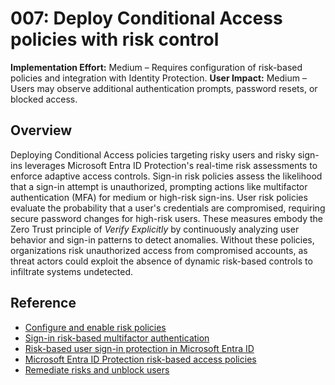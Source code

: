 # 007: Deploy Conditional Access policies with risk control

**Implementation Effort:** Medium – Requires configuration of risk-based policies and integration with Identity Protection.
**User Impact:** Medium – Users may observe additional authentication prompts, password resets, or blocked access.

## Overview

Deploying Conditional Access policies targeting risky users and risky sign-ins leverages Microsoft Entra ID Protection's real-time risk assessments to enforce adaptive access controls. Sign-in risk policies assess the likelihood that a sign-in attempt is unauthorized, prompting actions like multifactor authentication (MFA) for medium or high-risk sign-ins. User risk policies evaluate the probability that a user's credentials are compromised, requiring secure password changes for high-risk users. These measures embody the Zero Trust principle of *Verify Explicitly* by continuously analyzing user behavior and sign-in patterns to detect anomalies. Without these policies, organizations risk unauthorized access from compromised accounts, as threat actors could exploit the absence of dynamic risk-based controls to infiltrate systems undetected.

## Reference

* [Configure and enable risk policies](https://learn.microsoft.com/entra/id-protection/howto-identity-protection-configure-risk-policies)
* [Sign-in risk-based multifactor authentication](https://learn.microsoft.com/entra/identity/conditional-access/policy-risk-based-sign-in)
* [Risk-based user sign-in protection in Microsoft Entra ID](https://learn.microsoft.com/entra/identity/authentication/tutorial-risk-based-sspr-mfa)
* [Microsoft Entra ID Protection risk-based access policies](https://learn.microsoft.com/entra/id-protection/concept-identity-protection-policies)
* [Remediate risks and unblock users](https://learn.microsoft.com/entra/id-protection/howto-identity-protection-remediate-unblock)

